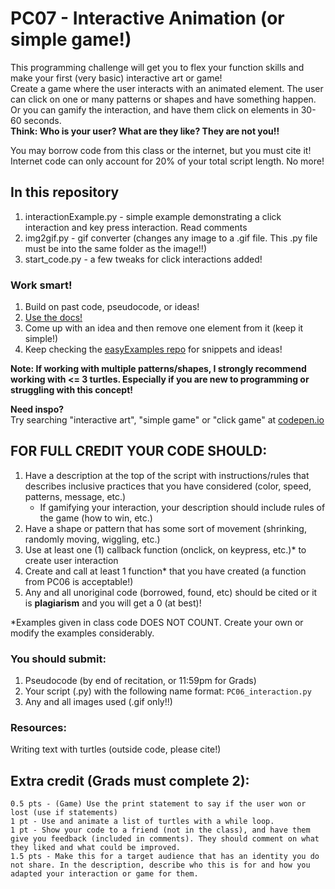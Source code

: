 # PC07 - Interactive Animation (or simple game!)
This programming challenge will get you to flex your function skills and make your first (very basic) interactive art or game!<br>
Create a game where the user interacts with an animated element. The user can click on one or many patterns or shapes and have something happen. Or you can gamify the interaction, and have them click on elements in 30-60 seconds.<br>
**Think: Who is your user? What are they like? They are not you!!**

You may borrow code from this class or the internet, but you must cite it! Internet code can only account for 20% of your total script length. No more!

## In this repository
1. interactionExample.py - simple example demonstrating a click interaction and key press interaction. Read comments
2. img2gif.py - gif converter (changes any image to a .gif file. This .py file must be into the same folder as the image!!)
3. start_code.py - a few tweaks for click interactions added! 

### Work smart!
1. Build on past code, pseudocode, or ideas!<br>
2. [Use the docs!](https://docs.python.org/3/library/turtle.html)
3. Come up with an idea and then remove one element from it (keep it simple!)<br>
4. Keep checking the [easyExamples repo](https://github.com/ATLS1300/EasyExamples) for snippets and ideas!

**Note: If working with multiple patterns/shapes, I strongly recommend working with <= 3 turtles. Especially if you are new to programming or struggling with this concept!**

**Need inspo?**<br>
Try searching "interactive art", "simple game" or "click game" at [codepen.io](https://codepen.io)

## FOR FULL CREDIT YOUR CODE SHOULD:
1. Have a description at the top of the script with instructions/rules that describes inclusive practices that you have considered (color, speed, patterns, message, etc.)
    - If gamifying your interaction, your description should include rules of the game (how to win, etc.)
2. Have a shape or pattern that has some sort of movement (shrinking, randomly moving, wiggling, etc.)
3. Use at least one (1) callback function (onclick, on keypress, etc.)* to create user interaction
4. Create and call at least 1 function* that you have created (a function from PC06 is acceptable!)
5. Any and all unoriginal code (borrowed, found, etc) should be cited or it is **plagiarism** and you will get a 0 (at best)!

*Examples given in class code DOES NOT COUNT. Create your own or modify the examples considerably.

### You should submit:
1. Pseudocode (by end of recitation, or 11:59pm for Grads)
2. Your script (.py) with the following name format: `PC06_interaction.py`
3. Any and all images used (.gif only!!)

### Resources:

Writing text with turtles (outside code, please cite!)

## Extra credit (Grads must complete 2):
    0.5 pts - (Game) Use the print statement to say if the user won or lost (use if statements)
    1 pt - Use and animate a list of turtles with a while loop.
    1 pt - Show your code to a friend (not in the class), and have them give you feedback (included in comments). They should comment on what they liked and what could be improved.
    1.5 pts - Make this for a target audience that has an identity you do not share. In the description, describe who this is for and how you adapted your interaction or game for them.
